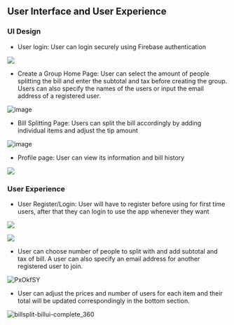 
## User Interface and User Experience
### UI Design
- User login: User can login securely using Firebase authentication

![](https://i.imgur.com/NTk8K7V.png )
- Create a Group Home Page: User can select the amount of people splitting the bill and enter the subtotal and tax before creating the group. Users can also specify the names of the users or input the email address of a registered user.

![image](https://user-images.githubusercontent.com/55908174/173004523-fabb30b2-6e7c-495e-a7a6-64e1eb9bd1e8.png)


- Bill Splitting Page: Users can split the bill accordingly by adding individual items and adjust the tip amount

![image](https://user-images.githubusercontent.com/55908174/173004315-14224c70-1ff8-41ea-afcf-9a44fcb95b01.png)

- Profile page: User can view its information and bill history


![](https://i.imgur.com/mUFvRng.png)

### User Experience
- User Register/Login: User will have to register before using for first time users, after that they can login to use the app whenever they want

![](https://i.imgur.com/Ev3CkDv.gif)


![](https://i.imgur.com/exvHYof.gif)

- User can choose number of people to split with and add subtotal and tax of bill. A user can also specify an email address for another registered user to join.

![PxOkfSY](https://i.imgur.com/PxOkfSY.gif)


- User can adjust the prices and number of users for each item and their total will be updated correspondingly in the bottom section.

![billsplit-billui-complete_360](https://i.imgur.com/FMxEMGM.gif)
